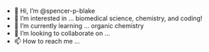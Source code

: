 - 👋 Hi, I’m @spencer-p-blake
- 👀 I’m interested in ... biomedical science, chemistry, and coding!
- 🌱 I’m currently learning ... organic chemistry
- 💞️ I’m looking to collaborate on ...
- 📫 How to reach me ...

<!---
spencer-p-blake/spencer-p-blake is a ✨ special ✨ repository because its `README.md` (this file) appears on your GitHub profile.
You can click the Preview link to take a look at your changes.
--->
